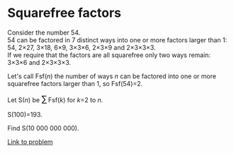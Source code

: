 # Squarefree factors

<p>
Consider the number 54.<br />
54 can be factored in 7 distinct ways into one or more factors larger than 1:<br />
54, 2×27, 3×18, 6×9, 3×3×6, 2×3×9 and 2×3×3×3.<br />
If we require that the factors are all squarefree only two ways remain: 3×3×6 and 2×3×3×3.
</p>
<p>
Let's call Fsf(<var>n</var>) the number of ways <var>n</var> can be factored into one or more squarefree factors larger than 1, so
Fsf(54)=2.
</p>
<p>
Let S(<var>n</var>) be <span style="font-size:larger;"><span style="font-size:larger;">∑</span></span> Fsf(<var>k</var>) for <var>k</var>=2 to <var>n</var>.
</p>
<p>
S(100)=193.
</p>
<p>
Find S(10 000 000 000). 
</p>



[Link to problem](https://projecteuler.net/problem=362)
